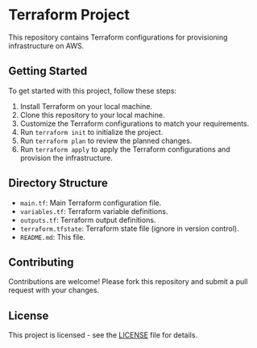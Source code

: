 # Terraform Project

This repository contains Terraform configurations for provisioning infrastructure on AWS.

## Getting Started

To get started with this project, follow these steps:

1. Install Terraform on your local machine.
2. Clone this repository to your local machine.
3. Customize the Terraform configurations to match your requirements.
4. Run `terraform init` to initialize the project.
5. Run `terraform plan` to review the planned changes.
6. Run `terraform apply` to apply the Terraform configurations and provision the infrastructure.

## Directory Structure

- `main.tf`: Main Terraform configuration file.
- `variables.tf`: Terraform variable definitions.
- `outputs.tf`: Terraform output definitions.
- `terraform.tfstate`: Terraform state file (ignore in version control).
- `README.md`: This file.

## Contributing

Contributions are welcome! Please fork this repository and submit a pull request with your changes.

## License

This project is licensed - see the [LICENSE](LICENSE) file for details.
